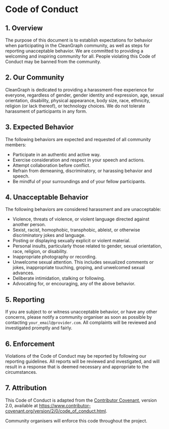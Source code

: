 # Code of Conduct

## 1. Overview

The purpose of this document is to establish expectations for behavior when participating in the CleanGraph community, as well as steps for reporting unacceptable behavior. We are committed to providing a welcoming and inspiring community for all. People violating this Code of Conduct may be banned from the community.

## 2. Our Community

CleanGraph is dedicated to providing a harassment-free experience for everyone, regardless of gender, gender identity and expression, age, sexual orientation, disability, physical appearance, body size, race, ethnicity, religion (or lack thereof), or technology choices. We do not tolerate harassment of participants in any form.

## 3. Expected Behavior

The following behaviors are expected and requested of all community members:

- Participate in an authentic and active way.
- Exercise consideration and respect in your speech and actions.
- Attempt collaboration before conflict.
- Refrain from demeaning, discriminatory, or harassing behavior and speech.
- Be mindful of your surroundings and of your fellow participants.

## 4. Unacceptable Behavior

The following behaviors are considered harassment and are unacceptable:

- Violence, threats of violence, or violent language directed against another person.
- Sexist, racist, homophobic, transphobic, ableist, or otherwise discriminatory jokes and language.
- Posting or displaying sexually explicit or violent material.
- Personal insults, particularly those related to gender, sexual orientation, race, religion, or disability.
- Inappropriate photography or recording.
- Unwelcome sexual attention. This includes sexualized comments or jokes, inappropriate touching, groping, and unwelcomed sexual advances.
- Deliberate intimidation, stalking or following.
- Advocating for, or encouraging, any of the above behavior.

## 5. Reporting

If you are subject to or witness unacceptable behavior, or have any other concerns, please notify a community organiser as soon as possible by contacting `your_email@provider.com`. All complaints will be reviewed and investigated promptly and fairly.

## 6. Enforcement

Violations of the Code of Conduct may be reported by following our reporting guidelines. All reports will be reviewed and investigated, and will result in a response that is deemed necessary and appropriate to the circumstances.

## 7. Attribution

This Code of Conduct is adapted from the [Contributor Covenant](https://www.contributor-covenant.org), version 2.0, available at https://www.contributor-covenant.org/version/2/0/code_of_conduct.html.

Community organisers will enforce this code throughout the project.
